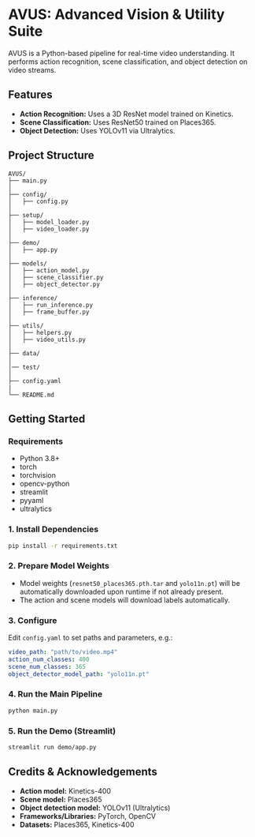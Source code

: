 # AVUS: Advanced Vision & Utility Suite
AVUS is a Python-based pipeline for real-time video understanding. It performs action recognition, scene classification, and object detection on video streams.

## Features

- **Action Recognition:** Uses a 3D ResNet model trained on Kinetics.
- **Scene Classification:** Uses ResNet50 trained on Places365.
- **Object Detection:** Uses YOLOv11 via Ultralytics.

## Project Structure

```
AVUS/
├── main.py
│
├── config/
│   ├── config.py
│
├── setup/
│   ├── model_loader.py
│   ├── video_loader.py
│
├── demo/
│   ├── app.py
│
├── models/
│   ├── action_model.py 
│   ├── scene_classifier.py
│   ├── object_detector.py
│
├── inference/
│   ├── run_inference.py
│   ├── frame_buffer.py
│
├── utils/
│   ├── helpers.py
│   ├── video_utils.py
│
├── data/
│
│── test/
│
├── config.yaml
|
└── README.md

```

## Getting Started

### Requirements

- Python 3.8+
- torch
- torchvision
- opencv-python
- streamlit
- pyyaml
- ultralytics


### 1. Install Dependencies

```sh
pip install -r requirements.txt
```

### 2. Prepare Model Weights

- Model weights (`resnet50_places365.pth.tar` and `yolo11n.pt`) will be automatically downloaded upon runtime if not already present.
- The action and scene models will download labels automatically.

### 3. Configure

Edit `config.yaml` to set paths and parameters, e.g.:

```yaml
video_path: "path/to/video.mp4"
action_num_classes: 400
scene_num_classes: 365
object_detector_model_path: "yolo11n.pt"
```

### 4. Run the Main Pipeline

```sh
python main.py
```

### 5. Run the Demo (Streamlit)

```sh
streamlit run demo/app.py
```

## Credits & Acknowledgements

- **Action model:** Kinetics-400
- **Scene model:** Places365
- **Object detection model:** YOLOv11 (Ultralytics)
- **Frameworks/Libraries:** PyTorch, OpenCV
- **Datasets:** Places365, Kinetics-400
